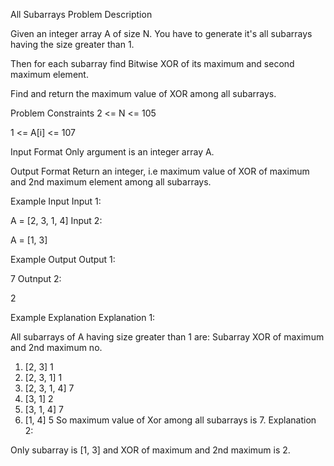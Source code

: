 All Subarrays
Problem Description

Given an integer array A of size N. You have to generate it's all subarrays having the size greater than 1.

Then for each subarray find Bitwise XOR of its maximum and second maximum element.

Find and return the maximum value of XOR among all subarrays.



Problem Constraints
2 <= N <= 105

1 <= A[i] <= 107



Input Format
Only argument is an integer array A.



Output Format
Return an integer, i.e maximum value of XOR of maximum and 2nd maximum element among all subarrays.



Example Input
Input 1:

A = [2, 3, 1, 4]
Input 2:

A = [1, 3]


Example Output
Output 1:

7
Outnput 2:

2


Example Explanation
Explanation 1:

All subarrays of A having size greater than 1 are:
Subarray            XOR of maximum and 2nd maximum no.
1. [2, 3]           1
2. [2, 3, 1]        1
3. [2, 3, 1, 4]     7
4. [3, 1]           2
5. [3, 1, 4]        7
6. [1, 4]           5
   So maximum value of Xor among all subarrays is 7.
   Explanation 2:

Only subarray is [1, 3] and XOR of maximum and 2nd maximum is 2.